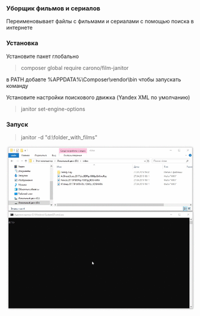 ### Уборщик фильмов и сериалов
Переименовывает файлы с фильмами и сериалами с помощью поиска в интернете

### Установка
Установите пакет глобально
>composer global require carono/film-janitor

в PATH добавте %APPDATA%\Composer\vendor\bin чтобы запускать команду 

Установите настройки поискового движка (Yandex XML по умолчанию)
> janitor set-engine-options

### Запуск
> janitor -d "d:\folder_with_films"

![](https://raw.githubusercontent.com/carono/film-janitor/master/screencast.gif)